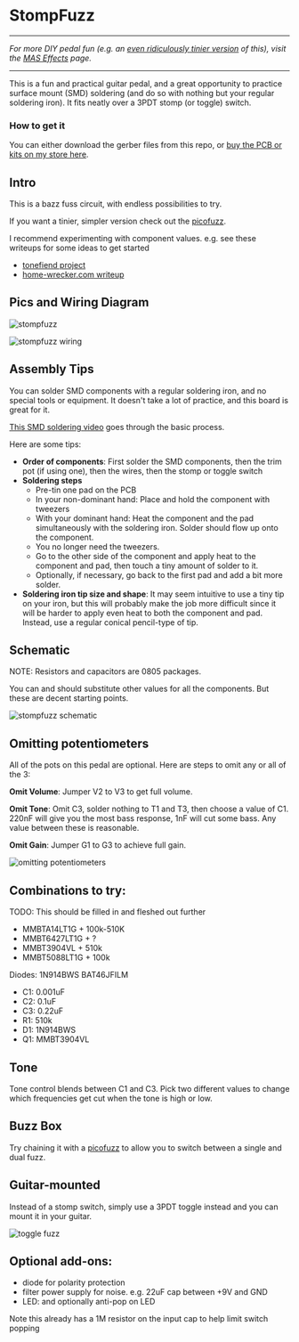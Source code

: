 # StompFuzz

---

*For more DIY pedal fun (e.g. an [even ridiculously tinier version](https://shop.mas-effects.com/products/3-picofuzz-pcbs) of this), visit the [MAS Effects](https://mas-effects.com) page.*

---

This is a fun and practical guitar pedal, and a great opportunity to practice surface mount (SMD) soldering (and do so with nothing but your regular soldering iron). It fits neatly over a 3PDT stomp (or toggle) switch.

### How to get it

You can either download the gerber files from this repo, or [buy the PCB or kits on my store here](https://shop.mas-effects.com/collections/smd-fuzz/products/stompfuzz?variant=37781739405473).

## Intro

This is a bazz fuss circuit, with endless possibilities to try. 

If you want a tinier, simpler version check out the [picofuzz](https://github.com/mstratman/picofuzz).

I recommend experimenting with component values. e.g. see these writeups for some ideas to get started

* [tonefiend project](https://www.tonefiend.com/wp-content/uploads/DIY-Club-Project-2-v02.pdf)
* [home-wrecker.com writeup](http://home-wrecker.com/bazz.html)

## Pics and Wiring Diagram

![stompfuzz](stompfuzz.jpg)

![stompfuzz wiring](stomp-fuzz-wiring.png)

## Assembly Tips 

You can solder SMD components with a regular soldering iron, and no special tools or equipment. It doesn't take a lot of practice, and this board is great for it.

[This SMD soldering video](https://www.youtube.com/watch?v=P5XwpNuIvf0) goes through the basic process.

Here are some tips:

* **Order of components**: First solder the SMD components, then the trim pot (if using one), then the wires, then the stomp or toggle switch
* **Soldering steps**
  * Pre-tin one pad on the PCB
  * In your non-dominant hand: Place and hold the component with tweezers
  * With your dominant hand: Heat the component and the pad simultaneously with the soldering iron. Solder should flow up onto the component.
  * You no longer need the tweezers.
  * Go to the other side of the component and apply heat to the component and pad, then touch a tiny amount of solder to it.
  * Optionally, if necessary, go back to the first pad and add a bit more solder.
* **Soldering iron tip size and shape**: It may seem intuitive to use a tiny tip on your iron, but this will probably make the job more difficult since it will be harder to apply even heat to both the component and pad. Instead, use a regular conical pencil-type of tip.

## Schematic

NOTE: Resistors and capacitors are 0805 packages.

You can and should substitute other values for all the components. But these are decent starting points.

![stompfuzz schematic](stompfuzz-schematic.png)

## Omitting potentiometers

All of the pots on this pedal are optional. Here are steps to omit any or all of the 3:

**Omit Volume**: Jumper V2 to V3 to get full volume.

**Omit Tone**: Omit C3, solder nothing to T1 and T3, then choose a value of C1. 220nF will give you the most bass response, 1nF will cut some bass. Any value between these is reasonable.

**Omit Gain**: Jumper G1 to G3 to achieve full gain.

![omitting potentiometers](/omitting-knobs.png)

## Combinations to try:

TODO: This should be filled in and fleshed out further

* MMBTA14LT1G + 100k-510K
* MMBT6427LT1G  + ?
* MMBT3904VL  + 510k
* MMBT5088LT1G + 100k


Diodes:
1N914BWS
BAT46JFILM

* C1: 0.001uF
* C2: 0.1uF
* C3: 0.22uF
* R1: 510k 
* D1: 1N914BWS
* Q1: MMBT3904VL


## Tone

Tone control blends between C1 and C3. Pick two different values to change which frequencies get cut when the tone is high or low.

## Buzz Box

Try chaining it with a [picofuzz](https://github.com/mstratman/picofuzz) to allow you to switch between a single and dual fuzz.

## Guitar-mounted

Instead of a stomp switch, simply use a 3PDT toggle instead and you can mount
it in your guitar.

![toggle fuzz](toggle.jpg)

## Optional add-ons:

* diode for polarity protection
* filter power supply for noise. e.g. 22uF cap between +9V and GND
* LED: and optionally anti-pop on LED

Note this already has a 1M resistor on the input cap to help limit switch popping
